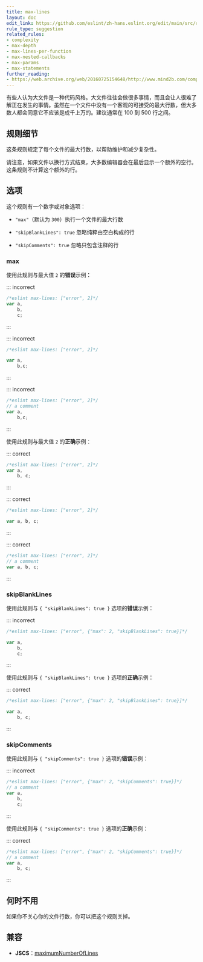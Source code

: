 ```yaml
---
title: max-lines
layout: doc
edit_link: https://github.com/eslint/zh-hans.eslint.org/edit/main/src/rules/max-lines.md
rule_type: suggestion
related_rules:
- complexity
- max-depth
- max-lines-per-function
- max-nested-callbacks
- max-params
- max-statements
further_reading:
- https://web.archive.org/web/20160725154648/http://www.mind2b.com/component/content/article/24-software-module-size-and-file-size
---
```


有些人认为大文件是一种代码风格。大文件往往会做很多事情，而且会让人很难了解正在发生的事情。虽然在一个文件中没有一个客观的可接受的最大行数，但大多数人都会同意它不应该是成千上万的。建议通常在 100 到 500 行之间。

## 规则细节

这条规则规定了每个文件的最大行数，以帮助维护和减少复杂性。

请注意，如果文件以换行方式结束，大多数编辑器会在最后显示一个额外的空行。这条规则不计算这个额外的行。

## 选项

这个规则有一个数字或对象选项：

* `"max"`（默认为 `300`）执行一个文件的最大行数

* `"skipBlankLines": true` 忽略纯粹由空白构成的行

* `"skipComments": true` 忽略只包含注释的行

### max

使用此规则与最大值 `2` 的**错误**示例：

::: incorrect

```js
/*eslint max-lines: ["error", 2]*/
var a,
    b,
    c;
```

:::

::: incorrect

```js
/*eslint max-lines: ["error", 2]*/

var a,
    b,c;
```

:::

::: incorrect

```js
/*eslint max-lines: ["error", 2]*/
// a comment
var a,
    b,c;
```

:::

使用此规则与最大值 `2` 的**正确**示例：

::: correct

```js
/*eslint max-lines: ["error", 2]*/
var a,
    b, c;
```

:::

::: correct

```js
/*eslint max-lines: ["error", 2]*/

var a, b, c;
```

:::

::: correct

```js
/*eslint max-lines: ["error", 2]*/
// a comment
var a, b, c;
```

:::

### skipBlankLines

使用此规则与 `{ "skipBlankLines": true }` 选项的**错误**示例：

::: incorrect

```js
/*eslint max-lines: ["error", {"max": 2, "skipBlankLines": true}]*/

var a,
    b,
    c;
```

:::

使用此规则与 `{ "skipBlankLines": true }` 选项的**正确**示例：

::: correct

```js
/*eslint max-lines: ["error", {"max": 2, "skipBlankLines": true}]*/

var a,
    b, c;
```

:::

### skipComments

使用此规则与 `{ "skipComments": true }` 选项的**错误**示例：

::: incorrect

```js
/*eslint max-lines: ["error", {"max": 2, "skipComments": true}]*/
// a comment
var a,
    b,
    c;
```

:::

使用此规则与 `{ "skipComments": true }` 选项的**正确**示例：

::: correct

```js
/*eslint max-lines: ["error", {"max": 2, "skipComments": true}]*/
// a comment
var a,
    b, c;
```

:::

## 何时不用

如果你不关心你的文件行数，你可以把这个规则关掉。

## 兼容

* **JSCS**：[maximumNumberOfLines](https://jscs-dev.github.io/rule/maximumNumberOfLines)

